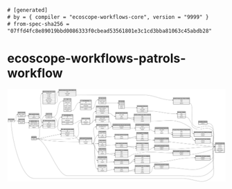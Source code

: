 ```
# [generated]
# by = { compiler = "ecoscope-workflows-core", version = "9999" }
# from-spec-sha256 = "07ffd4fc8e89019bbd0086333f0cbead53561801e3c1cd3bba81063c45abdb28"

```
# ecoscope-workflows-patrols-workflow

![](graph.png)
